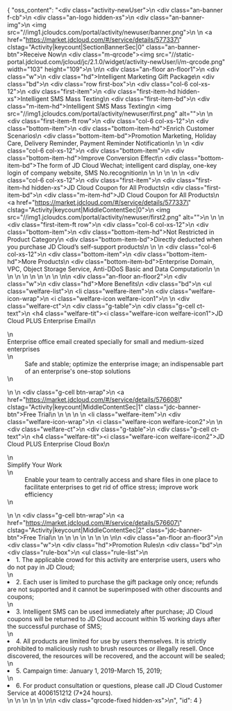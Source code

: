 {
    "oss_content": "<div class=\"activity-newUser\">\n  <div class=\"an-banner f-cb\">\n    <div class=\"an-logo hidden-xs\"></div>\n    <div class=\"an-banner-img\">\n      <img src=\"//img1.jcloudcs.com/portal/activity/newuser/banner.png\">\n    </div>\n    <a href=\"https://market.jdcloud.com/#/service/details/577337\" clstag=\"Activity|keycount|SectionBannerSec|0\" class=\"an-banner-btn\">Receive Now</a>\n    <div class=\"m-qrcode\"><img src=\"//static-portal.jdcloud.com/jcloud/jc/2.1.0/widget/activity-newUser/i/m-qrcode.png\" width=\"103\" height=\"109\"></div>\n  </div>\n\n  <div class=\"an-floor an-floor1\">\n    <div class=\"w\">\n      <div class=\"hd\">Intelligent Marketing Gift Package</div>\n      <div class=\"bd\">\n        <div class=\"row first-box\">\n          <div class=\"col-6 col-xs-12\">\n            <div class=\"first-item\">\n              <div class=\"first-item-hd hidden-xs\">Intelligent SMS Mass Texting</div>\n              <div class=\"first-item-bd\">\n                <div class=\"m-item-hd\">Intelligent SMS Mass Texting</div>\n                <img src=\"//img1.jcloudcs.com/portal/activity/newuser/first.png\" alt=\"\">\n              </div>\n              <div class=\"first-item-ft row\">\n                <div class=\"col-6 col-xs-12\">\n                  <div class=\"bottom-item\">\n                    <div class=\"bottom-item-hd\">Enrich Customer Scenarios</div>\n                    <div class=\"bottom-item-bd\">Promotion Marketing, Holiday Care, Delivery Reminder, Payment Reminder Notification</div>\n                  </div>\n                </div>\n                <div class=\"col-6 col-xs-12\">\n                  <div class=\"bottom-item\">\n                    <div class=\"bottom-item-hd\">Improve Conversion Effect</div>\n                    <div class=\"bottom-item-bd\">The form of JD Cloud Wechat; intelligent card display, one-key login of company website, SMS No.recognition</div>\n                  </div>\n                </div>\n              </div>\n            </div>\n          </div>\n          <div class=\"col-6 col-xs-12\">\n            <div class=\"first-item\">\n              <div class=\"first-item-hd hidden-xs\">JD Cloud Coupon for All Products</div>\n              <div class=\"first-item-bd\">\n                <div class=\"m-item-hd\">JD Cloud Coupon for All Products</div>\n                <a href=\"https://market.jdcloud.com/#/service/details/577337\" clstag=\"Activity|keycount|MiddleContentSec|0\">\n                  <img src=\"//img1.jcloudcs.com/portal/activity/newuser/first2.png\" alt=\"\">\n                </a>\n              </div>\n              <div class=\"first-item-ft row\">\n                <div class=\"col-6 col-xs-12\">\n                  <div class=\"bottom-item\">\n                    <div class=\"bottom-item-hd\">Not Restricted in Product Category</div>\n                    <div class=\"bottom-item-bd\">Directly deducted when you purchase JD Cloud’s self-support products</div>\n                  </div>\n                </div>\n                <div class=\"col-6 col-xs-12\">\n                  <div class=\"bottom-item\">\n                    <div class=\"bottom-item-hd\">More Products</div>\n                    <div class=\"bottom-item-bd\">Enterprise Domain, VPC, Object Storage Service, Anti-DDoS Basic and Data Computation</div>\n                  </div>\n                </div>\n              </div>\n            </div>\n          </div>\n        </div>\n      </div>\n    </div>\n  </div>\n\n  <div class=\"an-floor an-floor2\">\n    <div class=\"w\">\n      <div class=\"hd\">More Benefits</div>\n      <div class=\"bd\">\n        <ul class=\"welfare-list\">\n          <li class=\"welfare-item\">\n            <div class=\"welfare-icon-wrap\">\n              <i class=\"welfare-icon welfare-icon1\"></i>\n            </div>\n            <div class=\"welfare-ct\">\n              <div class=\"g-table\">\n                <div class=\"g-cell ct-text\">\n                  <h4 class=\"welfare-tit\"><i class=\"welfare-icon welfare-icon1\"></i>JD Cloud PLUS Enterprise Email</h4>\n                  <dl>\n                    <dt>Enterprise office email created specially for small and medium-sized enterprises</dt>\n                    <dd>Safe and stable; optimize the enterprise image; an indispensable part of an enterprise's one-stop solutions</dd>\n                  </dl>\n                </div>\n                <div class=\"g-cell btn-wrap\">\n                  <a href=\"https://market.jdcloud.com/#/service/details/576608\" clstag=\"Activity|keycount|MiddleContentSec|1\" class=\"jdc-banner-btn\">Free Trial</a>\n                </div>\n              </div>\n            </div>\n          </li>\n          <li class=\"welfare-item\">\n            <div class=\"welfare-icon-wrap\">\n              <i class=\"welfare-icon welfare-icon2\"></i>\n            </div>\n            <div class=\"welfare-ct\">\n              <div class=\"g-table\">\n                <div class=\"g-cell ct-text\">\n                  <h4 class=\"welfare-tit\"><i class=\"welfare-icon welfare-icon2\"></i>JD Cloud PLUS Enterprise Cloud Box</h4>\n                  <dl>\n                    <dt>Simplify Your Work</dt>\n                    <dd>Enable your team to centrally access and share files in one place to facilitate enterprises to get rid of office stress; improve work efficiency</dd>\n                  </dl>\n                </div>\n                <div class=\"g-cell btn-wrap\">\n                  <a href=\"https://market.jdcloud.com/#/service/details/576607\" clstag=\"Activity|keycount|MiddleContentSec|2\" class=\"jdc-banner-btn\">Free Trial</a>\n                </div>\n              </div>\n            </div>\n          </li>\n        </ul>\n      </div>\n    </div>\n  </div>\n\n  <div class=\"an-floor an-floor3\">\n    <div class=\"w\">\n      <div class=\"hd\">Promotion Rules</div>\n      <div class=\"bd\">\n        <div class=\"rule-box\">\n          <ul class=\"rule-list\">\n            <li>1. The applicable crowd for this activity are enterprise users, users who do not pay in JD Cloud;</li>\n            <li>2. Each user is limited to purchase the gift package only once; refunds are not supported and it cannot be superimposed with other discounts and coupons;</li>\n            <li>3. Intelligent SMS can be used immediately after purchase; JD Cloud coupons will be returned to JD Cloud account within 15 working days after the successful purchase of SMS;</li>\n            <li>4. All products are limited for use by users themselves. It is strictly prohibited to maliciously rush to brush resources or illegally resell. Once discovered, the resources will be recovered, and the account will be sealed;</li>\n            <li>5. Campaign time: January 1, 2019-March 15, 2019;</li>\n            <li>6. For product consultation or questions, please call JD Cloud Customer Service at 4006151212 (7*24 hours).</li>\n          </ul>\n        </div>\n      </div>\n    </div>\n  </div>\n\n  <div class=\"qrcode-fixed hidden-xs\"></div>\n</div>",
    "id": 4
}